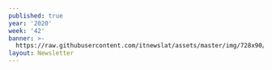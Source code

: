 ```yaml
---
published: true
year: '2020'
week: '42'
banner: >-
  https://raw.githubusercontent.com/itnewslat/assets/master/img/728x90/Banner-Resumen.jpg
layout: Newsletter
---
```

